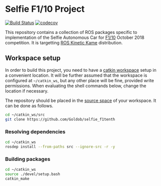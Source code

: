 # Selfie F1/10 Project

[![Build Status](https://travis-ci.com/Goldob/selfie_f1tenth.svg?token=PJsofUnpisMA7tRvqt4p&branch=master)](https://travis-ci.com/Goldob/selfie_f1tenth)
[![codecov](https://codecov.io/gh/Goldob/selfie_f1tenth/branch/master/graph/badge.svg?token=BL6hzoYe9L)](https://codecov.io/gh/Goldob/selfie_f1tenth)

This repository contains a collection of ROS packages specific to implementation of the Selfie Autonomous Car for [F1/10](http://f1tenth.org) October 2018 competition. It is targetting [ROS Kinetic Kame](http://wiki.ros.org/kinetic) distribution.

## Workspace setup

In order to build this project, you need to have a [catkin workspace](http://wiki.ros.org/catkin/Tutorials/create_a_workspace) setup in a convenient location. It will be further assumed that the workspace is configured at `~/catkin_ws`, but any other place will be fine, provided write permissions. When evaluating the shell commands below, change the location if necessary.

The repository should be placed in the [source space](http://wiki.ros.org/catkin/workspaces#Source_Space) of your workspace. It can be done as follows.

```bash
cd ~/catkin_ws/src
git clone https://github.com/Goldob/selfie_f1tenth
```
### Resolving dependencies

```bash
cd ~/catkin_ws
rosdep install --from-paths src --ignore-src -r -y
```

### Building packages

```bash
cd ~/catkin_ws
source ./devel/setup.bash
catkin_make
```
